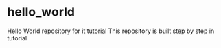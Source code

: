 # hello_world
Hello World repository for it tutorial
This repository is built step by step in tutorial
